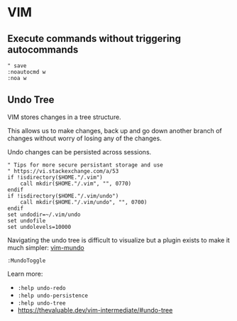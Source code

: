 # VIM

## Execute commands without triggering autocommands

```vim
" save
:noautocmd w
:noa w
```

## Undo Tree

VIM stores changes in a tree structure.

This allows us to make changes, back up and go down another branch of changes
without worry of losing any of the changes.

Undo changes can be persisted across sessions.

```viml
" Tips for more secure persistant storage and use
" https://vi.stackexchange.com/a/53
if !isdirectory($HOME."/.vim")
    call mkdir($HOME."/.vim", "", 0770)
endif
if !isdirectory($HOME."/.vim/undo")
    call mkdir($HOME."/.vim/undo", "", 0700)
endif
set undodir=~/.vim/undo
set undofile
set undolevels=10000
```

Navigating the undo tree is difficult to visualize but a plugin exists to make
it much simpler: [vim-mundo](https://simnalamburt.github.io/vim-mundo/)

```viml
:MundoToggle
```

Learn more:
- `:help undo-redo`
- `:help undo-persistence`
- `:help undo-tree`
- https://thevaluable.dev/vim-intermediate/#undo-tree
